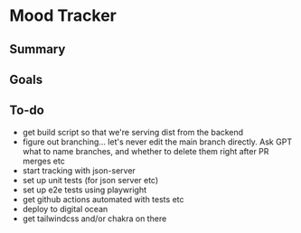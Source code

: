 # Mood Tracker

## Summary

## Goals

## To-do

- get build script so that we're serving dist from the backend
- figure out branching... let's never edit the main branch directly. Ask GPT what to name branches, and whether to delete them right after PR merges etc
- start tracking with json-server
- set up unit tests (for json server etc)
- set up e2e tests using playwright
- get github actions automated with tests etc
- deploy to digital ocean
- get tailwindcss and/or chakra on there
